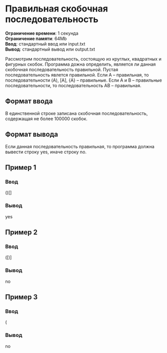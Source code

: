 # Правильная скобочная последовательность

**Ограничение времени**: 1 секунда  
**Ограничение памяти**: 64Mb  
**Ввод**: стандартный ввод или input.txt  
**Вывод**: стандартный вывод или output.txt

Рассмотрим последовательность, состоящую из круглых, квадратных и фигурных скобок. Программа дожна определить, является ли данная скобочная последовательность правильной. Пустая последовательность явлется правильной. Если A – правильная, то последовательности (A), [A], {A} – правильные. Если A и B – правильные последовательности, то последовательность AB – правильная.

## Формат ввода

В единственной строке записана скобочная последовательность, содержащая не более 100000 скобок.

## Формат вывода

Если данная последовательность правильная, то программа должна вывести строку yes, иначе строку no.

## Пример 1

### Ввод

()[]

### Вывод

yes

## Пример 2

### Ввод

([)]

### Вывод

no

## Пример 3

### Ввод

(

### Вывод

no
